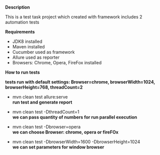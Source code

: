 **Description**

This is a test task project which created with framework includes 2 automation tests

**Requirements**

- JDK8 installed
- Maven installed
- Cucumber used as framework
- Allure used as reporter
- Browsers: Chrome, Opera, FireFox installed

**How to run tests**

**tests run with default settings: 
Browser=chrome, browserWidth=1024, browserHeight=768, threadCount=2**

 - mvn clean test allure:serve   
 **run test and generate report**

 - mvn clean test -DthreadCount=1       
 **we can pass quantity of numbers for run parallel execution**
 
 - mvn clean test -Dbrowser=opera    
**we can choose Browser: chrome, opera or fireFOx**
 
 - mvn clean test -DbrowserWidth=1600 -DbrowserHeight=1024    
 **we can set parameters for window browser**
 




